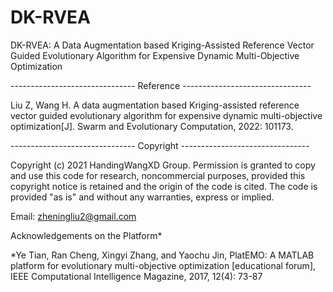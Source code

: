 # DK-RVEA
DK-RVEA: A Data Augmentation based Kriging-Assisted Reference Vector Guided Evolutionary Algorithm for Expensive Dynamic Multi-Objective Optimization

------------------------------- Reference --------------------------------

Liu Z, Wang H. A data augmentation based Kriging-assisted reference vector guided evolutionary algorithm for expensive dynamic multi-objective optimization[J].
Swarm and Evolutionary Computation, 2022: 101173.

------------------------------- Copyright --------------------------------

Copyright (c) 2021 HandingWangXD Group. Permission is granted to copy and use this code for research, noncommercial purposes, provided this copyright notice is retained and the origin of the code is cited. The code is provided "as is" and without any warranties, express or implied.

Email: zheningliu2@gmail.com

Acknowledgements on the Platform*

*Ye Tian, Ran Cheng, Xingyi Zhang, and Yaochu Jin, PlatEMO: A MATLAB platform for evolutionary multi-objective optimization [educational forum], IEEE Computational Intelligence Magazine, 2017, 12(4): 73-87
